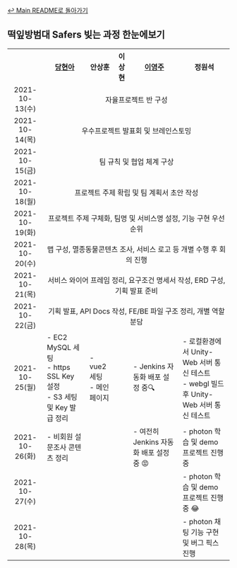 [↩ Main README로 돌아가기](../README.md)

## 떡잎방범대 Safers 빚는 과정 한눈에보기

<table>
  <tr>
    <th></th>
    <th><a href="https://github.com/eona1301">당현아</a></th>
    <th>안상훈</th>
    <th>이상현</th>
    <th><a href="https://github.com/0JUUU">이영주</a></th>
    <th>정원석</th>
  </tr>
  <tr>
    <td align="center">2021-10-13(수)</td>
    <td align="center" colspan="5">자율프로젝트 반 구성</td>
  </tr>
  <tr>
    <td align="center">2021-10-14(목)</td>
    <td align="center" colspan="5">우수프로젝트 발표회 및 브레인스토밍</td>
  </tr>
  <tr>
    <td align="center">2021-10-15(금)</td>
    <td align="center" colspan="5">팀 규칙 및 협업 체계 구상</td>
  </tr>
  <tr>
    <td align="center">2021-10-18(월)</td>
    <td align="center" colspan="5">프로젝트 주제 확립 및 팀 계획서 초안 작성</td>
  </tr>
  <tr>
    <td align="center">2021-10-19(화)</td>
    <td align="center" colspan="5">프로젝트 주제 구체화, 팀명 및 서비스명 설정, 기능 구현 우선순위</td>
  </tr>
  <tr>
    <td align="center">2021-10-20(수)</td>
    <td align="center" colspan="5">맵 구성, 멸종동물콘텐츠 조사, 서비스 로고 등 개별 수행 후 회의 진행</td>
  </tr>
  <tr>
    <td align="center">2021-10-21(목)</td>
    <td align="center" colspan="5">서비스 와이어 프레임 정리, 요구조건 명세서 작성, ERD 구성, 기획 발표 준비</td>
  </tr>
  <tr>
    <td align="center">2021-10-22(금)</td>
    <td align="center" colspan="5">기획 발표, API Docs 작성, FE/BE 파일 구조 정리, 개별 역할 분담</td>
  </tr>
  <tr>
    <td align="center">2021-10-25(월)</td>
    <td>- EC2 MySQL 세팅<br>- https SSL Key 설정<br>- S3 세팅 및 Key 발급 정리</td>
    <td>- vue2 세팅<br>- 메인페이지</td>
    <td></td>
    <td>- Jenkins 자동화 배포 설정 중🔍</td>
    <td>- 로컬환경에서 Unity-Web 서버 통신 테스트<br>- webgl 빌드 후 Unity-Web 서버 통신 테스트</td>
  </tr>
  <tr>
    <td align="center">2021-10-26(화)</td>
    <td>- 비회원 설문조사 콘텐츠 정리</td>
    <td></td>
    <td></td>
    <td>- 여전히 Jenkins 자동화 배포 설정 중 😡</td>
    <td>- photon 학습 및 demo 프로젝트 진행 중</td>
  </tr>
  <tr>
    <td align="center">2021-10-27(수)</td>
    <td></td>
    <td></td>
    <td></td>
    <td></td>
    <td>- photon 학습 및 demo 프로젝트 진행 중 😂</td>
  </tr>
  <tr>
    <td align="center">2021-10-28(목)</td>
    <td></td>
    <td></td>
    <td></td>
    <td></td>
    <td>- photon 채팅 기능 구현 및 버그 픽스 진행</td>
  </tr>
</table>

